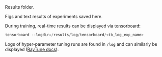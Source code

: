 Results folder.

Figs and text results of experiments saved here. 

During training, real-time results can be displayed via [tensorboard](https://www.tensorflow.org/tensorboard):

```powershell
tensorboard --logdir=/results/log/tensorboard/<tb_log_exp_name>
```

Logs of hyper-parameter tuning runs are found in `/log` and can similarly be displayed ([RayTune docs](https://docs.ray.io/en/latest/tune/user-guide.html#tune-logging)).